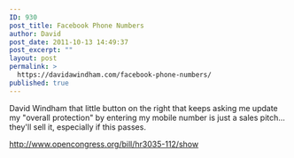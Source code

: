 ```yaml
---
ID: 930
post_title: Facebook Phone Numbers
author: David
post_date: 2011-10-13 14:49:37
post_excerpt: ""
layout: post
permalink: >
  https://davidawindham.com/facebook-phone-numbers/
published: true
---
```

David Windham that little button on the right that keeps asking me update my "overall protection" by entering my mobile number is just a sales pitch... they'll sell it, especially if this passes.

<a href="http://www.opencongress.org/bill/hr3035-112/show">http://www.opencongress.org/bill/hr3035-112/show</a>